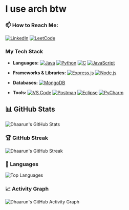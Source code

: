 # I use arch btw

### 📫 **How to Reach Me:** 
  [![LinkedIn](https://img.shields.io/badge/LinkedIn-0077B5?style=for-the-badge&logo=linkedin&logoColor=white)](https://www.linkedin.com/in/dhaarun-abhimanyu/) [![LeetCode](https://img.shields.io/badge/LeetCode-FFA116?style=for-the-badge&logo=leetcode&logoColor=black)](https://leetcode.com/u/dabi_ryuk/)


### My Tech Stack

- **Languages:** 
   [![Java](https://img.shields.io/badge/Java-ED8B00?style=for-the-badge&logo=java&logoColor=white)](https://www.java.com) [![Python](https://img.shields.io/badge/Python-3776AB?style=for-the-badge&logo=python&logoColor=white)](https://www.python.org) [![C](https://img.shields.io/badge/C-00599C?style=for-the-badge&logo=c&logoColor=white)](https://en.wikipedia.org/wiki/C_(programming_language)) [![JavaScript](https://img.shields.io/badge/JavaScript-F7DF1E?style=for-the-badge&logo=javascript&logoColor=black)](https://www.javascript.com)

- **Frameworks & Libraries:** 
  [![Express.js](https://img.shields.io/badge/Express.js-404D59?style=for-the-badge)](https://expressjs.com) [![Node.js](https://img.shields.io/badge/Node.js-339933?style=for-the-badge&logo=nodedotjs&logoColor=white)](https://nodejs.org)

- **Databases:** 
  [![MongoDB](https://img.shields.io/badge/MongoDB-4EA94B?style=for-the-badge&logo=mongodb&logoColor=white)](https://www.mongodb.com)

- **Tools:** 
  [![VS Code](https://img.shields.io/badge/VS%20Code-0078d7?style=for-the-badge&logo=visual%20studio%20code&logoColor=white)](https://code.visualstudio.com) [![Postman](https://img.shields.io/badge/Postman-FF6C37?style=for-the-badge&logo=postman&logoColor=white)](https://www.postman.com) [![Eclipse](https://img.shields.io/badge/Eclipse-2C2255?style=for-the-badge&logo=eclipse&logoColor=white)](https://www.eclipse.org) [![PyCharm](https://img.shields.io/badge/PyCharm-000000?style=for-the-badge&logo=pycharm&logoColor=white)](https://www.jetbrains.com/pycharm)

## 📊 GitHub Stats

![Dhaarun's GitHub Stats](https://github-readme-stats.vercel.app/api?username=Dhaarun-Abhimanyu&show_icons=true&hide_title=true&hide=prs&count_private=true&include_all_commits=true&theme=radical)

### 🏆 GitHub Streak

![Dhaarun's GitHub Streak](https://github-readme-streak-stats.herokuapp.com/?user=Dhaarun-Abhimanyu&theme=radical)

### 🔧 Languages
![Top Languages](https://github-readme-stats.vercel.app/api/top-langs/?username=Dhaarun-Abhimanyu&layout=compact&theme=radical)

### 📈 Activity Graph

![Dhaarun's GitHub Activity Graph](https://activity-graph.herokuapp.com/graph?username=Dhaarun-Abhimanyu&theme=react-dark)

